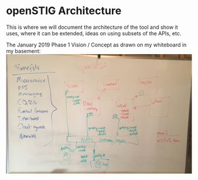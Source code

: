 # openSTIG Architecture

This is where we will document the architecture of the tool and show it uses, where it can be extended, ideas on using subsets of the APIs, etc.

The January 2019 Phase 1 Vision / Concept as drawn on my whiteboard in my basement:
![Image](./architecture/phase1-architecture-whiteboard.jpg?raw=true)